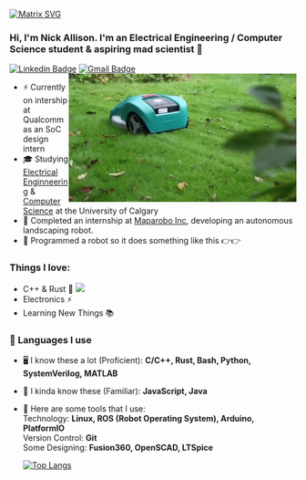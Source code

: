 [![Matrix SVG](https://raw.githubusercontent.com/rodrigograca31/rodrigograca31/master/matrix.svg)](https://www.youtube.com/watch?v=SDkAGkd4NLc) 

<!-- <h3> Hi, I'm Nick Allison 👋</h3> -->
### Hi, I'm Nick Allison. I'm an Electrical Engineering / Computer Science student & aspiring mad scientist 👋
[![Linkedin Badge](https://img.shields.io/badge/-nickrallison-blue?style=flat-square&logo=Linkedin&logoColor=white&link=https://www.linkedin.com/in/nick-allison-46308a214/)](https://www.linkedin.com/in/nick-allison-46308a214/)
[![Gmail Badge](https://img.shields.io/badge/-nickrallison1@gmail.com-c14438?style=flat-square&logo=Gmail&logoColor=white&link=mailto:nickrallison1@gmail.com)](mailto:nickrallison1@gmail.com) 
<img align="right" alt="GIF" src="https://github.com/nickrallison/nickrallison/blob/main/lawnmower.gif" />
- ⚡ Currently on intership at Qualcomm as an SoC design intern 
- 🎓 Studying <a href="https://schulich.ucalgary.ca/electrical-software/">Electrical Enginneering</a> & <a href="https://science.ucalgary.ca/computer-science">Computer Science</a> at the University of Calgary
- 🔧 Completed an internship at <a href="https://www.maparobo.com">Maparobo Inc</a>, developing an autonomous landscaping robot.
- 🤖 Programmed a robot so it does something like this 👉👉

### Things I love:

- C++ & Rust 🦀 <img src="https://media.giphy.com/media/WUlplcMpOCEmTGBtBW/giphy.gif" width="30"> 
- Electronics ⚡
- Learning New Things 📚


### 💬 Languages I use

 - 🖥 I know these a lot (Proficient):
    **C/C++, Rust, Bash, Python, SystemVerilog, MATLAB**
 - 💭 I kinda know these (Familiar):
    **JavaScript, Java**
 - 🔨 Here are some tools that I use:
    <br>
    Technology: **Linux, ROS (Robot Operating System), Arduino, PlatformIO**
    <br>
    Version Control: **Git**
    <br>
    Some Designing: **Fusion360, OpenSCAD, LTSpice**
    <br>
    
    [![Top Langs](https://github-readme-stats.vercel.app/api/top-langs/?username=nickrallison&layout=compact&langs_count=10&exclude_repo="nix"&hide=scheme,html)](https://github.com/anuraghazra/github-readme-stats)
 

